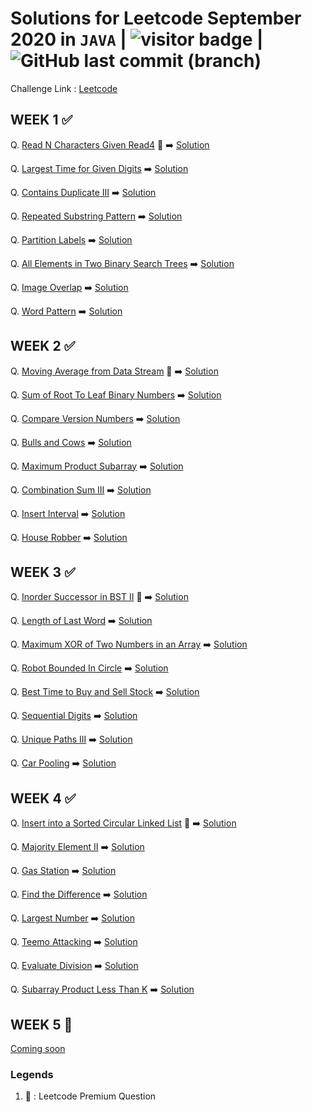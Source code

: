 # Solutions for Leetcode September 2020 in `JAVA`  | <img src="https://visitor-badge.laobi.icu/badge?page_id=abhisheksurve45.leetcode-sep-2020" alt="visitor badge"/> | ![GitHub last commit (branch)](https://img.shields.io/github/last-commit/abhisheksurve45/leetcode-sep-2020/master)

Challenge Link : [Leetcode](https://leetcode.com/explore/challenge/card/september-leetcoding-challenge/)

## WEEK 1 ✅

Q. [Read N Characters Given Read4](https://leetcode.com/explore/challenge/card/september-leetcoding-challenge/554/week-1-september-1st-september-7th/3444/) 🔏 ➡️ [Solution](https://github.com/abhisheksurve45/leetcode-sep-2020/blob/master/WEEK1/ReadNCharactersRead4.java)

Q. [Largest Time for Given Digits](https://leetcode.com/explore/challenge/card/september-leetcoding-challenge/554/week-1-september-1st-september-7th/3445/) ➡️ [Solution](https://github.com/abhisheksurve45/leetcode-sep-2020/blob/master/WEEK1/LargestTimeforGivenDigits.java)

Q. [Contains Duplicate III](https://leetcode.com/explore/challenge/card/september-leetcoding-challenge/554/week-1-september-1st-september-7th/3446/) ➡️ [Solution](https://github.com/abhisheksurve45/leetcode-sep-2020/blob/master/WEEK1/ContainsDuplicateIII.java)

Q. [Repeated Substring Pattern](https://leetcode.com/explore/challenge/card/september-leetcoding-challenge/554/week-1-september-1st-september-7th/3447/) ➡️ [Solution](https://github.com/abhisheksurve45/leetcode-sep-2020/blob/master/WEEK1/RepeatedSubstringPattern.java)

Q. [Partition Labels](https://leetcode.com/explore/challenge/card/september-leetcoding-challenge/554/week-1-september-1st-september-7th/3448/) ➡️ [Solution](https://github.com/abhisheksurve45/leetcode-sep-2020/blob/master/WEEK1/PartitionLabels.java)

Q. [All Elements in Two Binary Search Trees](https://leetcode.com/explore/challenge/card/september-leetcoding-challenge/554/week-1-september-1st-september-7th/3449/) ➡️ [Solution](https://github.com/abhisheksurve45/leetcode-sep-2020/blob/master/WEEK1/AllElementsinTwoBST.java)

Q. [Image Overlap](https://leetcode.com/explore/challenge/card/september-leetcoding-challenge/554/week-1-september-1st-september-7th/3450/) ➡️ [Solution](https://github.com/abhisheksurve45/leetcode-sep-2020/blob/master/WEEK1/ImageOverlap.java)

Q. [Word Pattern](https://leetcode.com/explore/challenge/card/september-leetcoding-challenge/554/week-1-september-1st-september-7th/3451/) ➡️ [Solution](https://github.com/abhisheksurve45/leetcode-sep-2020/blob/master/WEEK1/WordPattern.java)

## WEEK 2 ✅

Q. [Moving Average from Data Stream](https://leetcode.com/explore/challenge/card/september-leetcoding-challenge/555/week-2-september-8th-september-14th/3452/) 🔏 ➡️ [Solution](https://github.com/abhisheksurve45/leetcode-sep-2020/blob/master/WEEK2/MovingAveragefromDataStream.java)

Q. [Sum of Root To Leaf Binary Numbers](https://leetcode.com/explore/challenge/card/september-leetcoding-challenge/555/week-2-september-8th-september-14th/3453/) ➡️ [Solution](https://github.com/abhisheksurve45/leetcode-sep-2020/blob/master/WEEK2/SumofRootToLeafBinaryNumbers.java)

Q. [Compare Version Numbers](https://leetcode.com/explore/challenge/card/september-leetcoding-challenge/555/week-2-september-8th-september-14th/3454/) ➡️ [Solution](https://github.com/abhisheksurve45/leetcode-sep-2020/blob/master/WEEK2/CompareVersionNumbers.java)

Q. [Bulls and Cows](https://leetcode.com/explore/challenge/card/september-leetcoding-challenge/555/week-2-september-8th-september-14th/3455/) ➡️ [Solution](https://github.com/abhisheksurve45/leetcode-sep-2020/blob/master/WEEK2/BullsCows.java)

Q. [Maximum Product Subarray](https://leetcode.com/explore/challenge/card/september-leetcoding-challenge/555/week-2-september-8th-september-14th/3456/) ➡️ [Solution](https://github.com/abhisheksurve45/leetcode-sep-2020/blob/master/WEEK2/MaximumProductSubarray.java)

Q. [Combination Sum III](https://leetcode.com/explore/challenge/card/september-leetcoding-challenge/555/week-2-september-8th-september-14th/3457/) ➡️ [Solution](https://github.com/abhisheksurve45/leetcode-sep-2020/blob/master/WEEK2/CombinationSumIII.java)

Q. [Insert Interval](https://leetcode.com/explore/challenge/card/september-leetcoding-challenge/555/week-2-september-8th-september-14th/3458/) ➡️ [Solution](https://github.com/abhisheksurve45/leetcode-sep-2020/blob/master/WEEK2/InsertInterval.java)

Q. [House Robber](https://leetcode.com/explore/challenge/card/september-leetcoding-challenge/555/week-2-september-8th-september-14th/3459/) ➡️ [Solution](https://github.com/abhisheksurve45/leetcode-sep-2020/blob/master/WEEK2/HouseRobber.java)

## WEEK 3 ✅

Q. [Inorder Successor in BST II](https://leetcode.com/explore/challenge/card/september-leetcoding-challenge/556/week-3-september-15th-september-21st/3460/) 🔏 ➡️ [Solution](https://github.com/abhisheksurve45/leetcode-sep-2020/blob/master/WEEK3/InorderSuccessorBSTII.java)

Q. [Length of Last Word](https://leetcode.com/explore/challenge/card/september-leetcoding-challenge/556/week-3-september-15th-september-21st/3461/) ➡️ [Solution](https://github.com/abhisheksurve45/leetcode-sep-2020/blob/master/WEEK3/LengthofLastWord.java)

Q. [Maximum XOR of Two Numbers in an Array](https://leetcode.com/explore/challenge/card/september-leetcoding-challenge/556/week-3-september-15th-september-21st/3462/) ➡️ [Solution](https://github.com/abhisheksurve45/leetcode-sep-2020/blob/master/WEEK3/MaximumXORofTwoNumbersinArray.java)

Q. [Robot Bounded In Circle](https://leetcode.com/explore/challenge/card/september-leetcoding-challenge/556/week-3-september-15th-september-21st/3463/) ➡️ [Solution](https://github.com/abhisheksurve45/leetcode-sep-2020/blob/master/WEEK3/RobotBoundedInCircle.java)

Q. [Best Time to Buy and Sell Stock](https://leetcode.com/explore/challenge/card/september-leetcoding-challenge/556/week-3-september-15th-september-21st/3464/) ➡️ [Solution](https://github.com/abhisheksurve45/leetcode-sep-2020/blob/master/WEEK3/BestTimetoBuyandSellStock.java)

Q. [Sequential Digits](https://leetcode.com/explore/challenge/card/september-leetcoding-challenge/556/week-3-september-15th-september-21st/3465/) ➡️ [Solution](https://github.com/abhisheksurve45/leetcode-sep-2020/blob/master/WEEK3/SequentialDigits.java)

Q. [Unique Paths III](https://leetcode.com/explore/challenge/card/september-leetcoding-challenge/556/week-3-september-15th-september-21st/3466/) ➡️ [Solution](https://github.com/abhisheksurve45/leetcode-sep-2020/blob/master/WEEK3/UniquePathsIII.java)

Q. [Car Pooling](https://leetcode.com/explore/challenge/card/september-leetcoding-challenge/556/week-3-september-15th-september-21st/3467/) ➡️ [Solution](https://github.com/abhisheksurve45/leetcode-sep-2020/blob/master/WEEK3/CarPooling.java)

## WEEK 4 ✅

Q. [Insert into a Sorted Circular Linked List](https://leetcode.com/explore/challenge/card/september-leetcoding-challenge/557/week-4-september-22nd-september-28th/3468/) 🔏 ➡️ [Solution](https://github.com/abhisheksurve45/leetcode-sep-2020/blob/master/WEEK4/InsertintoSortedCircularLinkedList.java)

Q. [Majority Element II](https://leetcode.com/explore/challenge/card/september-leetcoding-challenge/557/week-4-september-22nd-september-28th/3469/) ➡️ [Solution](https://github.com/abhisheksurve45/leetcode-sep-2020/blob/master/WEEK4/MajorityElementII.java)

Q. [Gas Station](https://leetcode.com/explore/challenge/card/september-leetcoding-challenge/557/week-4-september-22nd-september-28th/3470/) ➡️ [Solution](https://github.com/abhisheksurve45/leetcode-sep-2020/blob/master/WEEK4/GasStation.java)

Q. [Find the Difference](https://leetcode.com/explore/challenge/card/september-leetcoding-challenge/557/week-4-september-22nd-september-28th/3471/) ➡️ [Solution](https://github.com/abhisheksurve45/leetcode-sep-2020/blob/master/WEEK4/FindtheDifference.java)

Q. [Largest Number](https://leetcode.com/explore/challenge/card/september-leetcoding-challenge/557/week-4-september-22nd-september-28th/3472/) ➡️ [Solution](https://github.com/abhisheksurve45/leetcode-sep-2020/blob/master/WEEK4/LargestNumber.java)

Q. [Teemo Attacking](https://leetcode.com/explore/challenge/card/september-leetcoding-challenge/557/week-4-september-22nd-september-28th/3473/) ➡️ [Solution](https://github.com/abhisheksurve45/leetcode-sep-2020/blob/master/WEEK4/TeemoAttacking.java)

Q. [Evaluate Division](https://leetcode.com/explore/challenge/card/september-leetcoding-challenge/557/week-4-september-22nd-september-28th/3474/) ➡️ [Solution](https://github.com/abhisheksurve45/leetcode-sep-2020/blob/master/WEEK4/EvaluateDivision.java)

Q. [Subarray Product Less Than K](https://leetcode.com/explore/challenge/card/september-leetcoding-challenge/557/week-4-september-22nd-september-28th/3475/) ➡️ [Solution](https://github.com/abhisheksurve45/leetcode-sep-2020/blob/master/WEEK4/SubarrayProductLessThanK.java)

## WEEK 5 🚧

[Coming soon](https://leetcode.com/explore/challenge/card/september-leetcoding-challenge/)


### Legends 

1. 🔏 : Leetcode Premium Question
